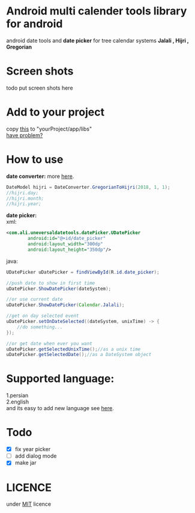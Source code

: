 # Android multi calender tools library for android
android date tools and <b>date picker</b> for tree calendar systems <b>Jalali , Hijri , Gregorian</b>

# Screen shots
todo put screen shots here

# Add to your project
copy [this](https://github.com/hooshkar/AndroidMultiCalenderTools/releases/download/1.0.0/universalDateTools.jar) to "yourProject/app/libs" <br> [have problem?](https://github.com/hooshkar/AndroidMultiCalenderTools/wiki/install)

# How to use
<b>date converter:</b> more
[here](https://github.com/hooshkar/AndroidMultiCalenderTools/wiki/Convert).
~~~java
DateModel hijri = DateConverter.GregorianToHijri(2018, 1, 1);
//hijri.day;
//hijri.month;
//hijri.year;
~~~

<b>date picker:</b> <br>
xml:
~~~xml
<com.ali.uneversaldatetools.datePicker.UDatePicker
        android:id="@+id/date_picker"
        android:layout_width="300dp"
        android:layout_height="350dp"/>
~~~
java:
~~~java
UDatePicker uDatePicker = findViewById(R.id.date_picker);

//push date to show in first time
uDatePicker.ShowDatePicker(dateSystem);

//or use current date
uDatePicker.ShowDatePicker(Calendar.Jalali);

//get on day selected event
uDatePicker.setOnDateSelected((dateSystem, unixTime) -> {
    //do something...
});

//or get date when ever you want
uDatePicker.getSelectedUnixTime();//as a unix time
uDatePicker.getSelectedDate();//as a DateSystem object

~~~

# Supported language:
1.persian <br>
2.english <br>
and its easy to add new language see
[here](https://github.com/hooshkar/AndroidMultiCalenderTools/wiki/language).

# Todo
- [x] fix year picker
- [ ] add dialog mode
- [x] make jar

# LICENCE
under [MIT](https://github.com/hooshkar/AndroidMultiCalenderTools/blob/master/LICENSE) licence

